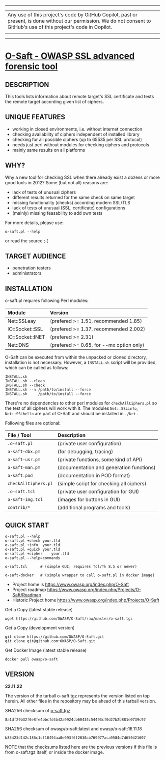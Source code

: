 
----
|   |
|:--|
| Any use of this project's code by GitHub Copilot,  past or present, is done without our permission. We do not consent to GitHub's use of this project's code in Copilot. |
|   |
----

# [ O-Saft - OWASP SSL advanced forensic tool](https://owasp.org/www-project-o-saft/)


## DESCRIPTION

This tools lists  information about remote target's  SSL  certificate
and tests the remote target according given list of ciphers.

## UNIQUE FEATURES

* working in closed environments, i.e. without internet connection
* checking availability of ciphers independent of installed library
* checking for all possible ciphers (up to 65535 per SSL protocol)
* needs just perl without modules for checking ciphers and protocols
* mainly same results on all platforms

## WHY?

Why a new tool for checking SSL  when there already exist a dozens or
more good tools in 2012? Some (but not all) reasons are:
* lack of tests of unusual ciphers
* different results returned for the same check on same target
* missing functionality (checks) according modern SSL/TLS
* lack of tests of unusual (SSL, certificate) configurations
* (mainly) missing feasability to add own tests

For more details, please use:

```
o-saft.pl --help
```
or read the source ;-)

## TARGET AUDIENCE

* penetration testers
* administrators

## INSTALLATION

o-saft.pl requires following Perl modules:

| Module               | Version |
|:---------------------|:--------|
| Net::SSLeay          | (prefered >= 1.51, recommended 1.85)     |
| IO::Socket::SSL      | (prefered >= 1.37, recommended 2.002)    |
| IO::Socket::INET     | (prefered >= 2.31)  |
| Net::DNS             | (prefered >= 0.65, for --mx option only) |

O-Saft  can be executed from within the unpacked or cloned directory,
installation is not necessary. However, a  `INSTALL.sh`  script will be
provided, which can be called as follows:

```
INSTALL.sh
INSTALL.sh --clean
INSTALL.sh --check
INSTALL.sh --n /path/to/install --force
INSTALL.sh     /path/to/install --force
```

There're no dependencies to other perl modules for `checkAllCiphers.pl`
so the test of all ciphers will work with it.
The modules `Net::SSLinfo`, `Net::SSLhello` are part of O-Saft and should
be installed in `./Net` .

Following files are optional:

| File / Tool          | Description |
|:---------------------|:------------|
| `.o-saft.pl`         | (private user configuration) |
| `o-saft-dbx.pm`      | (for debugging, tracing) |
| `o-saft-usr.pm`      | (private functions, some kind of API) |
| `o-saft-man.pm`      | (documentation and generation functions) |
| `o-saft.pod`         | (documentation in POD format) |
| `checkAllCiphers.pl` | (simple script for checking all ciphers) |
| `.o-saft.tcl`        | (private user configuration for GUI) |
| `o-saft-img.tcl`     | (images for buttons in GUI) |
| `contrib/*`          | (additional programs and tools) |

## QUICK START

```
o-saft.pl --help
o-saft.pl +check your.tld
o-saft.pl +info  your.tld
o-saft.pl +quick your.tld
o-saft.pl +cipher    your.tld
o-saft.pl --help=commands

o-saft.tcl      # (simple GUI; requires Tcl/Tk 8.5 or newer)

o-saft-docker   # (simple wrapper to call o-saft.pl in docker image)
```

* Project home is https://www.owasp.org/index.php/O-Saft
* Project roadmap https://www.owasp.org/index.php/Projects/O-Saft/Roadmap
* Historic Project home https://www.owasp.org/index.php/Projects/O-Saft

Get a Copy (latest stable release)
```
wget https://github.com/OWASP/O-Saft/raw/master/o-saft.tgz
```

Get a Copy (development version)
```
git clone https://github.com/OWASP/O-Saft.git
git clone git@github.com:OWASP/O-Saft.git
```

Get Docker Image (latest stable release)
```
docker pull owasp/o-saft
```

## VERSION

**22.11.22**

The version of the tarball  o-saft.tgz  represents the version listed on top
herein. All other files in the repository may be ahead of this tarball version.

SHA256 checksum of [o-saft.tgz](https://github.com/OWASP/O-Saft/raw/master/o-saft.tgz)
```
8a1df29b32f6e8fe4bbcfd4b42a9924cb60434c54493cf0d27b2b881e0739c97
```

SHA256 checksum of owasp/o-saft:latest and owasp/o-saft:18.11.18
```
b85423d142c186c1cf10494aa0e993f6f2030ab769977aca9584d7d650421697
```

NOTE that the checksums listed here are the previous versions if this
file is from  o-saft.tgz  itself, or inside the docker image.
